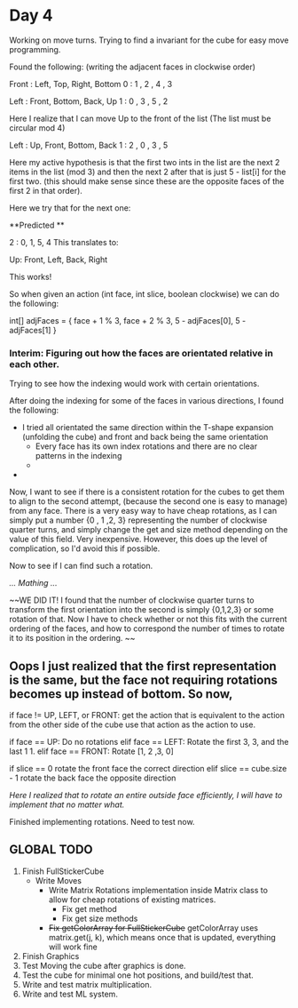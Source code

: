 # Day 4

Working on move turns. Trying to find a invariant for the cube for easy move programming.

Found the following: (writing the adjacent faces in clockwise order)

Front : Left, Top, Right, Bottom
0     : 1   ,  2 ,   4  ,   3

Left  : Front, Bottom, Back, Up
1     : 0    ,    3  ,  5  , 2

Here I realize that I can move Up to the front of the list (The list must be circular mod 4)

Left  : Up, Front, Bottom, Back
1     : 2 ,   0  ,    3  ,  5  

Here my active hypothesis is that the first two ints in the list are the next 2 items in the list (mod 3) and then the next 2 after that is just 5 - list[i] for the first two. (this should make sense since these are the opposite faces of the first 2 in that order). 

Here we try that for the next one:
 
**Predicted **

2 : 0, 1, 5, 4
This translates to:

Up: Front, Left, Back, Right 

This works!

So when given an action (int face, int slice, boolean clockwise) we can do the following:

int[] adjFaces = { face + 1 % 3, face + 2 % 3, 5 - adjFaces[0], 5 - adjFaces[1] }


### Interim: Figuring out how the faces are orientated relative in each other. 
Trying to see how the indexing would work with certain orientations.

After doing the indexing for some of the faces in various directions, I found the following: 
- I tried all orientated the same direction within the T-shape expansion (unfolding the cube) and front and back being the same orientation
	- Every face has its own index rotations and there are no clear patterns in the indexing
	- 
-

Now, I want to see if there is a consistent rotation for the cubes to get them to align to the second attempt, (because the second one is easy to manage)
from any face. There is a very easy way to have cheap rotations, as I can simply put a number {0 , 1 ,2, 3}  representing the number of clockwise quarter turns, and simply change the get and size method depending on the value of this field. Very inexpensive. However, this does up the level of complication, so I'd avoid this if possible. 

Now to see if I can find such a rotation.

_... Mathing ..._

~~WE DID IT! I found that the number of clockwise quarter turns to transform the first orientation into the second is simply {0,1,2,3} or some rotation of that. 
Now I have to check whether or not this fits with the current ordering of the faces, and how to correspond the number of times to rotate it to its position in the ordering. ~~

Oops I just realized that the first representation is the same, but the face not requiring rotations becomes up instead of bottom.
So now,
-------------------------------------------------

if face != UP, LEFT, or FRONT:
	get the action that is equivalent to the action from the other side of the cube
	use that action as the action to use.
		

if  face == UP:
	Do no rotations
elif face == LEFT:
	Rotate the first 3, 3, and the last 1 1. 
elif face == FRONT:
	Rotate [1, 2 ,3, 0] 
	

if slice == 0
	rotate the front face the correct direction
elif slice == cube.size - 1
	rotate the back face the opposite direction
		
*Here I realized that to rotate an entire outside face efficiently, I will have to implement that no matter what.*

Finished implementing rotations. Need to test now.

## GLOBAL TODO 
1. Finish FullStickerCube
	- Write Moves
		- Write Matrix Rotations implementation inside Matrix class to allow for cheap rotations of existing matrices. 
			- Fix get method
			- Fix get size methods 
		- ~~Fix getColorArray for FullStickerCube~~ getColorArray uses matrix.get(j, k), which means once that is updated, everything will work fine
2. Finish Graphics
3. Test Moving the cube after graphics is done.
2. Test the cube for minimal one hot positions, and build/test that.
3. Write and test matrix multiplication.
4. Write and test ML system.



	


